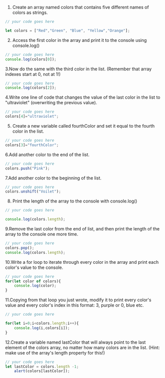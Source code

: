 1. Create an array named colors that contains five different names of colors as strings.

```js
// your code goes here

let colors = ["Red","Green", "Blue", "Yellow","Orange"];
```

2. Access the first color in the array and print it to the console using console.log()

```js
// your code goes here
console.log(colors[0]);
```

3.Now do the same with the third color in the list. (Remember that array indexes start at 0, not at 1!)

```js
// your code goes here
console.log(colors[2]);
```

4.Write one line of code that changes the value of the last color in the list to "ultraviolet" (overwriting the previous value).

```js
// your code goes here
colors[4]="ultraviolet";
```

5. Create a new variable called fourthColor and set it equal to the fourth color in the list.

```js
// your code goes here
colors[3]="fourthColor";
```

6.Add another color to the end of the list.

```js
// your code goes here
colors.push("Pink");
```

7.Add another color to the beginning of the list.

```js
// your code goes here
colors.unshift("Voilet");
```

8. Print the length of the array to the console with console.log()

```js
// your code goes here

console.log(colors.length);
```

9.Remove the last color from the end of list, and then print the length of the array to the console one more time.

```js
// your code goes here
colors.pop();
console.log(colors.length);

```

10.Write a for loop to iterate through every color in the array and print each color's value to the console.

```js
// your code goes here
for(let color of colors){
    console.log(color);
}
```

11.Copying from that loop you just wrote, modify it to print every color's value and every color's index in this format: 3, purple or 0, blue etc.

```js
// your code goes here

for(let i=0;i<colors.length;i++){
    console.log(i,colors[i]);
}

```

12.Create a variable named lastColor that will always point to the last element of the colors array, no matter how many colors are in the list. (Hint: make use of the array's length property for this!)

```js
// your code goes here
let lastColor = colors.length -1;
    alert(colors[lastColor]);
```